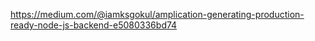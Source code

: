 https://medium.com/@iamksgokul/amplication-generating-production-ready-node-js-backend-e5080336bd74
